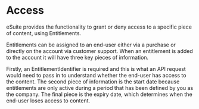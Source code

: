# Access

eSuite provides the functionality to grant or deny access to a specific piece of content, using Entitlements. 

Entitlements can be assigned to an end-user either via a purchase or directly on the account via customer support. When an entitlement is added to the account it will have three key pieces of information.

Firstly, an EntitlementIdentifier is required and this is what an API request would need to pass in to understand whether the end-user has access to the content. The second piece of information is the start date because entitlements are only active during a period that has been defined by you as the company. The final piece is the expiry date, which determines when the end-user loses access to content.
